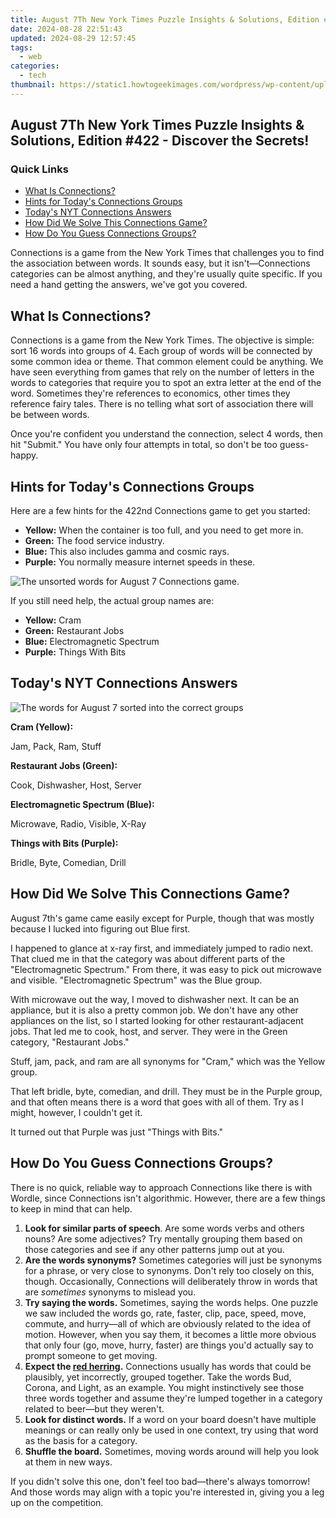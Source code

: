 ```yaml
---
title: August 7Th New York Times Puzzle Insights & Solutions, Edition #422 - Discover the Secrets!
date: 2024-08-28 22:51:43
updated: 2024-08-29 12:57:45
tags:
  - web
categories:
  - tech
thumbnail: https://static1.howtogeekimages.com/wordpress/wp-content/uploads/2024/06/nyt-connections-game-icon-on-a-phone-screen-and-several-magnifying-glasses-and-question-marks-around-it.jpg
---
```


## August 7Th New York Times Puzzle Insights & Solutions, Edition #422 - Discover the Secrets!

### Quick Links

* [What Is Connections?](https://instagram-clips.techidaily.com/updated-harmonize-your-content-a-guide-to-musical-instagrams-for-2024/)
* [Hints for Today's Connections Groups](https://instagram-clips.techidaily.com/new-in-2024-unravel-the-secrets-to-successful-instagram-metrics-management-with-top-tools/)
* [Today's NYT Connections Answers](https://techidaily.com/recover-apple-iphone-x-data-from-itunes-backup-drfone-by-drfone-ios-data-recovery-ios-data-recovery/)
* [How Did We Solve This Connections Game?](https://android-location-track.techidaily.com/in-2024-how-to-track-vivo-t2-5g-location-without-installing-software-drfone-by-drfone-virtual-android/)
* [How Do You Guess Connections Groups?](https://vp-tips.techidaily.com/new-2024-approved-navigate-to-exciting-windows-11-gaming-world/)

 Connections is a game from the New York Times that challenges you to find the association between words. It sounds easy, but it isn't—Connections categories can be almost anything, and they're usually quite specific. If you need a hand getting the answers, we've got you covered.

##  What Is Connections?

 Connections is a game from the New York Times. The objective is simple: sort 16 words into groups of 4\. Each group of words will be connected by some common idea or theme. That common element could be anything. We have seen everything from games that rely on the number of letters in the words to categories that require you to spot an extra letter at the end of the word. Sometimes they're references to economics, other times they reference fairy tales. There is no telling what sort of association there will be between words.

 Once you're confident you understand the connection, select 4 words, then hit "Submit." You have only four attempts in total, so don't be too guess-happy.

##  Hints for Today's Connections Groups

 Here are a few hints for the 422nd Connections game to get you started:

* **Yellow:** When the container is too full, and you need to get more in.
* **Green:** The food service industry.
* **Blue:** This also includes gamma and cosmic rays.
* **Purple:** You normally measure internet speeds in these.

![The unsorted words for August 7 Connections game.](https://static1.howtogeekimages.com/wordpress/wp-content/uploads/2024/08/the-unsorted-words-for-august-7-connections-game.png) 

 If you still need help, the actual group names are:

* **Yellow:** Cram
* **Green:** Restaurant Jobs
* **Blue:** Electromagnetic Spectrum
* **Purple:** Things With Bits

##  Today's NYT Connections Answers

![The words for August 7 sorted into the correct groups](https://static1.howtogeekimages.com/wordpress/wp-content/uploads/2024/08/the-words-for-august-7-sorted-into-the-correct-groups.png) 

**Cram (Yellow):** 

 Jam, Pack, Ram, Stuff

**Restaurant Jobs (Green):** 

 Cook, Dishwasher, Host, Server

**Electromagnetic Spectrum (Blue):** 

 Microwave, Radio, Visible, X-Ray

**Things with Bits (Purple):** 

 Bridle, Byte, Comedian, Drill

##  How Did We Solve This Connections Game?

 August 7th's game came easily except for Purple, though that was mostly because I lucked into figuring out Blue first. 

 I happened to glance at x-ray first, and immediately jumped to radio next. That clued me in that the category was about different parts of the "Electromagnetic Spectrum." From there, it was easy to pick out microwave and visible. "Electromagnetic Spectrum" was the Blue group. 

 With microwave out the way, I moved to dishwasher next. It can be an appliance, but it is also a pretty common job. We don't have any other appliances on the list, so I started looking for other restaurant-adjacent jobs. That led me to cook, host, and server. They were in the Green category, "Restaurant Jobs." 

 Stuff, jam, pack, and ram are all synonyms for "Cram," which was the Yellow group.

 That left bridle, byte, comedian, and drill. They must be in the Purple group, and that often means there is a word that goes with all of them. Try as I might, however, I couldn't get it. 

 It turned out that Purple was just "Things with Bits." 

##  How Do You Guess Connections Groups?

 There is no quick, reliable way to approach Connections like there is with Wordle, since Connections isn't algorithmic. However, there are a few things to keep in mind that can help.

1. **Look for similar parts of speech**. Are some words verbs and others nouns? Are some adjectives? Try mentally grouping them based on those categories and see if any other patterns jump out at you.
2. **Are the words synonyms?** Sometimes categories will just be synonyms for a phrase, or very close to synonyms. Don't rely too closely on this, though. Occasionally, Connections will deliberately throw in words that are _sometimes_ synonyms to mislead you.
3. **Try saying the words.** Sometimes, saying the words helps. One puzzle we saw included the words go, rate, faster, clip, pace, speed, move, commute, and hurry—all of which are obviously related to the idea of motion. However, when you say them, it becomes a little more obvious that only four (go, move, hurry, faster) are things you'd actually say to prompt someone to get moving.
4. **Expect the [red herring](https://www.merriam-webster.com/dictionary/red%20herring).** Connections usually has words that could be plausibly, yet incorrectly, grouped together. Take the words Bud, Corona, and Light, as an example. You might instinctively see those three words together and assume they're lumped together in a category related to beer—but they weren't.
5. **Look for distinct words.** If a word on your board doesn't have multiple meanings or can really only be used in one context, try using that word as the basis for a category.
6. **Shuffle the board.** Sometimes, moving words around will help you look at them in new ways.

 If you didn't solve this one, don't feel too bad—there's always tomorrow! And those words may align with a topic you're interested in, giving you a leg up on the competition.

<ins class="adsbygoogle"
     style="display:block"
     data-ad-format="autorelaxed"
     data-ad-client="ca-pub-7571918770474297"
     data-ad-slot="1223367746"></ins>



<ins class="adsbygoogle"
     style="display:block"
     data-ad-client="ca-pub-7571918770474297"
     data-ad-slot="8358498916"
     data-ad-format="auto"
     data-full-width-responsive="true"></ins>
